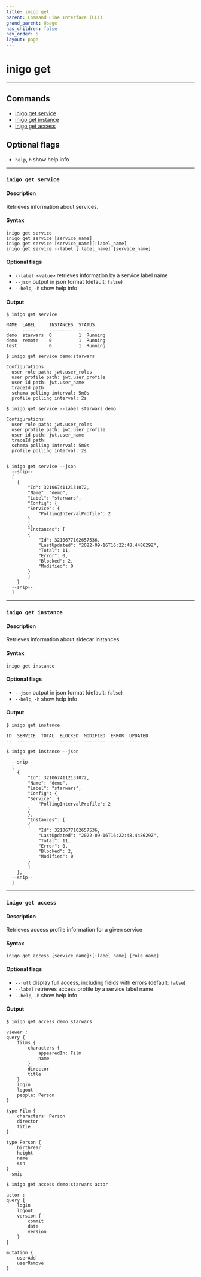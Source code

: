```yaml
---
title: inigo get
parent: Command Line Interface (CLI)
grand_parent: Usage
has_children: false
nav_order: 5
layout: page
---
```


# inigo get
---

## Commands
- [inigo get service](#inigo-get-service)
- [inigo get instance](#inigo-get-instance)
- [inigo get access](#inigo-get-access)

## Optional flags
* `help`, `h`
show help info

---

### ```inigo get service```
#### **Description**
Retrieves information about services.

#### **Syntax**
```
inigo get service
inigo get service [service_name]
inigo get service [service_name][:label_name]
inigo get service --label [:label_name] [service_name]
```

#### Optional flags
* `--label <value>`
retrieves information by a service label name
* `--json`
output in json format (default: `false`)
* `--help`, `-h`
show help info


#### **Output**
```
$ inigo get service

NAME  LABEL     INSTANCES  STATUS
----  -----     ---------  ------
demo  starwars  0          1  Running
demo  remote    0          1  Running
test            0          1  Running

$ inigo get service demo:starwars

Configurations:
  user role path: jwt.user_roles
  user profile path: jwt.user_profile
  user id path: jwt.user_name
  traceId path:
  schema polling interval: 5m0s
  profile polling interval: 2s

$ inigo get service --label starwars demo

Configurations:
  user role path: jwt.user_roles
  user profile path: jwt.user_profile
  user id path: jwt.user_name
  traceId path:
  schema polling interval: 5m0s
  profile polling interval: 2s


$ inigo get service --json
  --snip--
  [
    {
        "Id": 3210674112131072,
        "Name": "demo",
        "Label": "starwars",
        "Config": {
        "Service": {
            "PollingIntervalProfile": 2
        }
        },
        "Instances": [
        {
            "Id": 3210677102657536,
            "LastUpdated": "2022-09-16T16:22:48.448629Z",
            "Total": 11,
            "Error": 0,
            "Blocked": 2,
            "Modified": 0
        }
        ]
    }
  --snip--
  ]
```

---

### ```inigo get instance```
#### **Description**
Retrieves information about sidecar instances.

#### **Syntax**
```
inigo get instance
```

#### Optional flags
* `--json`
output in json format (default: `false`)
* `--help`, `-h`
show help info


#### **Output**
```
$ inigo get instance

ID  SERVICE  TOTAL  BLOCKED  MODIFIED  ERROR  UPDATED
--  -------  -----  -------  --------  -----  -------

$ inigo get instance --json

  --snip--
  [
    {
        "Id": 3210674112131072,
        "Name": "demo",
        "Label": "starwars",
        "Config": {
        "Service": {
            "PollingIntervalProfile": 2
        }
        },
        "Instances": [
        {
            "Id": 3210677102657536,
            "LastUpdated": "2022-09-16T16:22:48.448629Z",
            "Total": 11,
            "Error": 0,
            "Blocked": 2,
            "Modified": 0
        }
        ]
    },
  --snip--
  ]
```

---

### ```inigo get access```
#### **Description**
Retrieves access profile information for a given service

#### **Syntax**
```
inigo get access [service_name]:[:label_name] [role_name]
```

#### Optional flags
* `--full`
display full access, including fields with errors (default: `false`)
* `--label`
retrieves access profile by a service label name
* `--help`, `-h`
show help info


#### **Output**
```
$ inigo get access demo:starwars

viewer :
query {
	films {
		characters {
			appearedIn: Film
			name
		}
		director
		title
	}
	login
	logout
	people: Person
}

type Film {
	characters: Person
	director
	title
}

type Person {
	birthYear
	height
	name
	ssn
}
--snip--

$ inigo get access demo:starwars actor

actor :
query {
	login
	logout
	version {
		commit
		date
		version
	}
}

mutation {
	userAdd
	userRemove
}
```